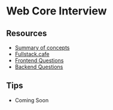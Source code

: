 # Web Core Interview

## Resources

- [Summary of concepts](https://docs.google.com/document/d/1P8fZjeaQ326PIrOkKy_Jg8s8NDxL503xmzQlqGH7zhs/edit)
- [Fullstack.cafe](https://www.fullstack.cafe/)
- [Frontend Questions](https://www.notion.so/Frontend-Questions-b3557f4adbef42a0a7c637143b1857a9)
- [Backend Questions](https://www.notion.so/Backend-Questions-6cec841f644149269460f0a214611cda)

## Tips

- Coming Soon
